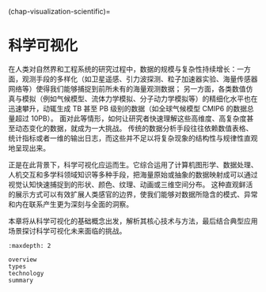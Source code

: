 (chap-visualization-scientific)=
# 科学可视化

在人类对自然界和工程系统的研究过程中，数据的规模与复杂性持续增长：一方面，观测手段的多样化（如卫星遥感、引力波探测、粒子加速器实验、海量传感器网络等）使得我们能够捕捉到前所未有的海量观测数据；
另一方面，各类数值仿真与模拟（例如气候模型、流体力学模拟、分子动力学模拟等）的精细化水平也在迅速攀升，动辄生成 TB 甚至 PB 级别的数据（如全球气候模型 CMIP6 的数据总量超过 10PB）。
面对此等情形，如何让研究者快速理解这些高维度、高复杂度甚至动态变化的数据，就成为一大挑战。
传统的数据分析手段往往依赖数值表格、统计指标或者一维的输出日志，而这些并不足以将复杂现象的结构性与规律性直观地呈现出来。

正是在此背景下，科学可视化应运而生。它综合运用了计算机图形学、数据处理、人机交互和多学科领域知识等多种手段，把海量原始或抽象的数据映射成可以通过视觉认知快速捕捉到的形状、颜色、纹理、动画或三维空间分布。
这种直观鲜活的展示方式可以有效扩展人类感官的边界，使我们能够对数据所隐含的模式、异常和内在联系产生更为深刻与全面的洞察。

本章将从科学可视化的基础概念出发，解析其核心技术与方法，最后结合典型应用场景探讨科学可视化未来面临的挑战。


```{toctree}
:maxdepth: 2

overview
types
technology
summary
```